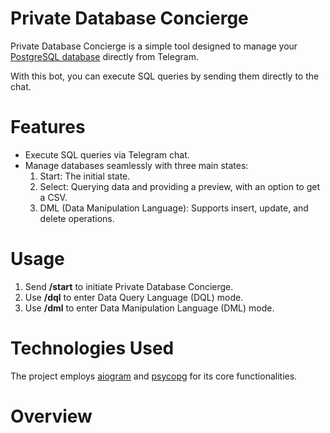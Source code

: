 # Private Database Concierge

Private Database Concierge is a simple tool designed to manage your [PostgreSQL database](https://www.postgresql.org)
directly from Telegram.

With this bot, you can execute SQL queries by sending them directly to the chat.

# Features

* Execute SQL queries via Telegram chat.
* Manage databases seamlessly with three main states:
    1. Start: The initial state.
    2. Select: Querying data and providing a preview, with an option to get a CSV.
    3. DML (Data Manipulation Language): Supports insert, update, and delete operations.

# Usage

1. Send <b>/start</b> to initiate Private Database Concierge.
2. Use <b>/dql</b> to enter Data Query Language (DQL) mode.
3. Use <b>/dml</b> to enter Data Manipulation Language (DML) mode.

# Technologies Used

The project employs [aiogram](https://github.com/aiogram/aiogram) and [psycopg](https://github.com/psycopg/psycopg) for
its core functionalities.

# Overview

